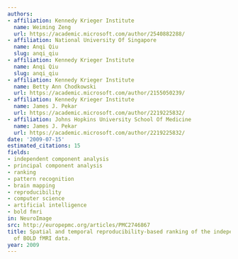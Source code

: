 ```yaml
---
authors:
- affiliation: Kennedy Krieger Institute
  name: Weiming Zeng
  url: https://academic.microsoft.com/author/2540882288/
- affiliation: National University Of Singapore
  name: Anqi Qiu
  slug: anqi_qiu
- affiliation: Kennedy Krieger Institute
  name: Anqi Qiu
  slug: anqi_qiu
- affiliation: Kennedy Krieger Institute
  name: Betty Ann Chodkowski
  url: https://academic.microsoft.com/author/2155050239/
- affiliation: Kennedy Krieger Institute
  name: James J. Pekar
  url: https://academic.microsoft.com/author/2219225832/
- affiliation: Johns Hopkins University School Of Medicine
  name: James J. Pekar
  url: https://academic.microsoft.com/author/2219225832/
date: '2009-07-15'
estimated_citations: 15
fields:
- independent component analysis
- principal component analysis
- ranking
- pattern recognition
- brain mapping
- reproducibility
- computer science
- artificial intelligence
- bold fmri
in: NeuroImage
src: http://europepmc.org/articles/PMC2746867
title: Spatial and temporal reproducibility-based ranking of the independent components
  of BOLD fMRI data.
year: 2009
---
```


